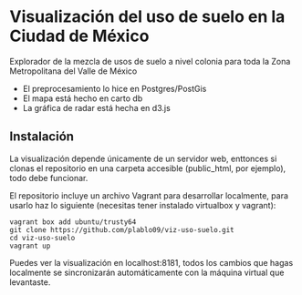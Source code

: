 # Visualización del uso de suelo en la Ciudad de México

Explorador de la mezcla de usos de suelo a nivel colonia para toda la Zona Metropolitana del Valle de México

* El preprocesamiento lo hice en Postgres/PostGis
* El mapa está hecho en carto db
* La gráfica de radar está hecha en d3.js

## Instalación

La visualización depende únicamente de un servidor web, enttonces si clonas el repositorio en una carpeta accesible (public_html, por ejemplo), todo debe funcionar.

El repositorio incluye un archivo Vagrant para desarrollar localmente, para usarlo haz lo siguiente (necesitas tener instalado virtualbox y vagrant):

````shell
vagrant box add ubuntu/trusty64
git clone https://github.com/plablo09/viz-uso-suelo.git
cd viz-uso-suelo
vagrant up
````

Puedes ver la visualización en localhost:8181, todos los cambios que hagas localmente se sincronizarán automáticamente con la máquina virtual que levantaste.

